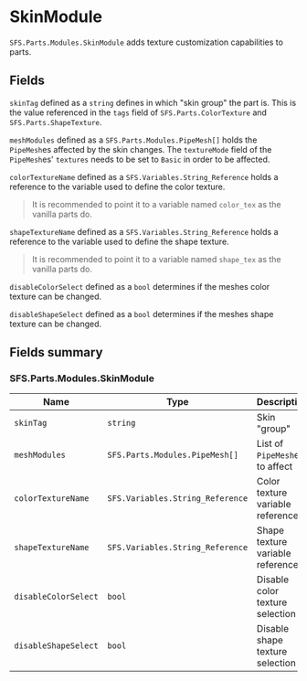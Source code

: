# SkinModule
`SFS.Parts.Modules.SkinModule` adds texture customization capabilities to parts.

## Fields
`skinTag` defined as a `string` defines in which "skin group" the part is. This is the value referenced in the `tags` field of `SFS.Parts.ColorTexture` and `SFS.Parts.ShapeTexture`.

`meshModules` defined as a `SFS.Parts.Modules.PipeMesh[]` holds the `PipeMesh`es affected by the skin changes. The `textureMode` field of the `PipeMesh`es' `textures` needs to be set to `Basic` in order to be affected.

`colorTextureName` defined as a `SFS.Variables.String_Reference` holds a reference to the variable used to define the color texture.
> It is recommended to point it to a variable named `color_tex` as the vanilla parts do.

`shapeTextureName` defined as a `SFS.Variables.String_Reference` holds a reference to the variable used to define the shape texture.
> It is recommended to point it to a variable named `shape_tex` as the vanilla parts do.

`disableColorSelect` defined as a `bool` determines if the meshes color texture can be changed.

`disableShapeSelect` defined as a `bool` determines if the meshes shape texture can be changed.

## Fields summary
### SFS.Parts.Modules.SkinModule
| Name | Type | Description |
|-|-|-|
| `skinTag` | `string` | Skin "group" |
| `meshModules` | `SFS.Parts.Modules.PipeMesh[]` | List of `PipeMesh`es to affect |
| `colorTextureName` | `SFS.Variables.String_Reference` | Color texture variable reference |
| `shapeTextureName` | `SFS.Variables.String_Reference` | Shape texture variable reference |
| `disableColorSelect` | `bool` | Disable color texture selection |
| `disableShapeSelect` | `bool` | Disable shape texture selection |